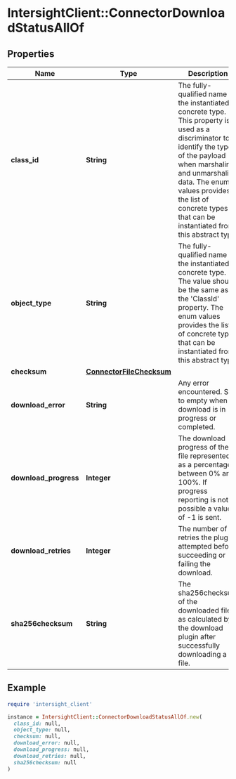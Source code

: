 # IntersightClient::ConnectorDownloadStatusAllOf

## Properties

| Name | Type | Description | Notes |
| ---- | ---- | ----------- | ----- |
| **class_id** | **String** | The fully-qualified name of the instantiated, concrete type. This property is used as a discriminator to identify the type of the payload when marshaling and unmarshaling data. The enum values provides the list of concrete types that can be instantiated from this abstract type. |  |
| **object_type** | **String** | The fully-qualified name of the instantiated, concrete type. The value should be the same as the &#39;ClassId&#39; property. The enum values provides the list of concrete types that can be instantiated from this abstract type. |  |
| **checksum** | [**ConnectorFileChecksum**](ConnectorFileChecksum.md) |  | [optional] |
| **download_error** | **String** | Any error encountered. Set to empty when download is in progress or completed. | [optional] |
| **download_progress** | **Integer** | The download progress of the file represented as a percentage between 0% and 100%. If progress reporting is not possible a value of -1 is sent. | [optional] |
| **download_retries** | **Integer** | The number of retries the plugin attempted before succeeding or failing the download. | [optional] |
| **sha256checksum** | **String** | The sha256checksum of the downloaded file as calculated by the download plugin after successfully downloading a file. | [optional] |

## Example

```ruby
require 'intersight_client'

instance = IntersightClient::ConnectorDownloadStatusAllOf.new(
  class_id: null,
  object_type: null,
  checksum: null,
  download_error: null,
  download_progress: null,
  download_retries: null,
  sha256checksum: null
)
```


